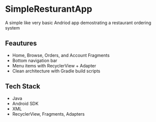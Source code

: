 # SimpleResturantApp

A simple like very basic Andriod app demostrating a restaurant ordering system

## Feautures 
- Home, Browse, Orders, and Account Fragments
- Bottom navigation bar
- Menu items with RecyclerView + Adapter
- Clean architecture with Gradle build scripts

## Tech Stack
- Java
- Android SDK
- XML
- RecyclerView, Fragments, Adapters
